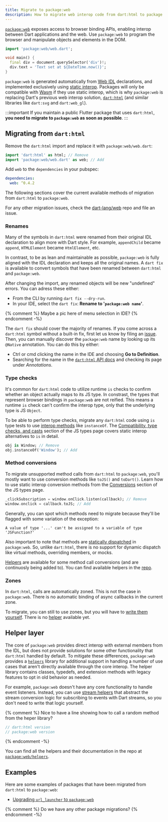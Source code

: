 ```yaml
---
title: Migrate to package:web
description: How to migrate web interop code from dart:html to package:web.
---
```


[`package:web`][] exposes access to browser binding APIs,
enabling interop between Dart applications and the web.
Use `package:web` to program the browser and
manipulate objects and elements in the DOM.

```dart
import 'package:web/web.dart';

void main() {
  final div = document.querySelector('div')!;
  div.text = 'Text set at ${DateTime.now()}';
}
```

`package:web` is generated automatically from [Web IDL][@webref/idl] declarations,
and implemented exclusively using [static interop][].
Packages will only be compatible with [Wasm][] if they use static interop,
which is why `package:web` is replacing Dart's previous web interop solution,
[`dart:html`][html] (and similar libraries like `dart:svg` and `dart:web_gl`).

:::important
If you maintain a public Flutter package that uses `dart:html`,
**you need to migrate to `package:web` as soon as possible**.
:::

## Migrating from `dart:html`

Remove the `dart:html` import and replace it with `package:web/web.dart`:

```dart
import 'dart:html' as html; // Remove
import 'package:web/web.dart' as web; // Add
```

Add `web` to the `dependencies` in your pubspec:

```yaml
dependencies:
  web: ^0.4.2
```

The following sections cover the current available methods of migration
from `dart:html` to `package:web`.

For any other migration issues, check the [dart-lang/web][] repo and file an issue.

### Renames

Many of the symbols in `dart:html` were renamed from
their original IDL declaration to align more with Dart style.
For example, `appendChild` became `append`,
`HTMLElement` became `HtmlElement`, etc.

In contrast, to be as lean and maintainable as possible,
`package:web` is fully aligned with the IDL declaration
and keeps all the original names.
A `dart fix` is available to convert symbols that have been renamed
between `dart:html` and `package:web`. 

After changing the import, any renamed objects will be new "undefined" errors.
You can adress these either:
- From the CLI by running `dart fix --dry-run`.
- In your IDE, select the `dart fix`: **Rename to '`package:web name`'**.

{% comment %}
Maybe a pic here of menu selection in IDE?
{% endcomment -%}

The `dart fix` should cover the majority of renames.
If you come across a `dart:html` symbol without a built-in fix,
first let us know by filing an [issue][].
Then, you can manually discover the `package:web` name
by looking up its `@Native` annotation.
You can do this by either:

- Ctrl or cmd clicking the name in the IDE and choosing **Go to Definition**.
- Searching for the name in the [`dart:html` API docs][html] 
  and checking its page under *Annotations*.

### Type checks

It's common for `dart:html` code to utilize runtime `is` checks
to confirm whether an object actually maps to its JS type.
In constrast, the types that represent browser bindings in `package:web`
are not reified. This means a runtime `is` check can't confirm the interop type,
only that the underlying type is JS `Object`.

To be able to perform type checks, migrate any `dart:html` code
using `is` type tests to use [interop methods][] like `instanceOf`.
The [Compatibility, type checks, and casts][]
section of the JS types page covers static interop alternatives to `is`
in detail.

```dart
obj is Window; // Remove
obj.instanceOf('Window'); // Add
```

### Method conversions

To migrate unsupported method calls from `dart:html` to `package:web`,
you'll mostly want to use conversion methods like `toJS()` and `toDart()`.
Learn how to use static interop conversion methods from the [Conversions][]
section of the JS types page.

```dart
_clickSubscription = window.onClick.listen(callback); // Remove
window.onclick = callback.toJS; // Add
```

Generally, you can spot which methods need to migrate because they'll be flagged 
with some variation of the exception:

```nocode
A value of type '...' can't be assigned to a variable of type 'JSFunction?'
```

Also important to note that methods are [statically dispatched][static interop]
in `package:web`. So, unlike `dart:html`, there is no support for
dynamic dispatch like virtual methods, overriding members, or mocks.

[Helpers](#helper-layer) are available for some method call conversions
(and are continuosly being added to). You can find available helpers in the
[repo][helpers].

### Zones

In `dart:html`, calls are automatically zoned.
This is not the case in `package:web`. There is no
automatic binding of async callbacks in the current zone.

To migrate, you can still to use zones,
but you will have to [write them yourself][zones].
There is no [helper](#helper-layer) available yet.

## Helper layer

The core of `package:web` provides direct interop with external
members from the IDL, but does not provide solutions for some other
functionality that `dart:html` handled by default.
To mitigate these differences,
`package:web` provides a [`helpers`][helpers] library for additional support
in handling a number of use cases that aren't directly
available through the core interop.
The helper library contains classes, typedefs, and extension methods
with legacy features to opt in old behavior as needed.

For example, `package:web` doesn't have any core functionality to handle
event listeners. Instead, you can use
[stream helpers][] that abstract the stream conversion logic
for subscribing to events with Dart streams,
so you don't need to write that logic yourself.

{% comment %}
Nice to have a line showing how to call a random method from the heper library?
```dart
// dart:html version
// package:web version
```
{% endcomment -%}

You can find all the helpers and their documentation in the repo 
at [`package:web/helpers`][helpers].

## Examples

Here are some examples of packages that have been migrated from `dart:html`
to `package:web`:

- [Upgrading `url_launcher` to `package:web`][]

{% comment %}
Do we have any other package migrations?
{% endcomment -%}

[`package:web`]: {{site.pub-pkg}}/web
[Wasm]: https://github.com/dart-lang/sdk/blob/main/pkg/dart2wasm/README.md
[html]: {{site.dart-api}}/{{site.data.pkg-vers.SDK.channel}}/dart-html/dart-html-library.html
[@webref/idl]: https://www.npmjs.com/package/@webref/idl
[static interop]: /interop/js-interop
[dart-lang/web]: https://github.com/dart-lang/web
[issue]: https://github.com/dart-lang/web/issues/new
[helpers]: https://github.com/dart-lang/web/tree/main/lib/src/helpers
[zones]: /articles/archive/zones
[Conversions]: /interop/js-interop/js-types#conversions
[interop methods]: {{site.dart-api}}/{{site.data.pkg-vers.SDK.channel}}/dart-js_interop/JSAnyUtilityExtension.html#instance-methods
[Compatibility, type checks, and casts]: /interop/js-interop/js-types#compatibility-type-checks-and-casts
[pub-helpers]: {{site.pub-pkg}}/web
[Upgrading `url_launcher` to `package:web`]: https://github.com/flutter/packages/compare/main...johnpryan:wasm/url-launcher
[stream helpers]: https://github.com/dart-lang/web/blob/main/lib/src/helpers/events/streams.dart